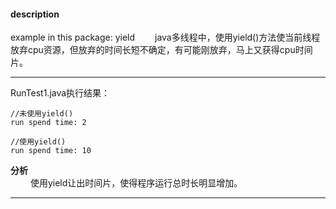 #### description
example in this package: yield
&emsp;&emsp;java多线程中，使用yield()方法使当前线程放弃cpu资源，但放弃的时间长短不确定，有可能刚放弃，马上又获得cpu时间片。

*** 
RunTest1.java执行结果：
```
//未使用yield()
run spend time: 2

//使用yield()
run spend time: 10
```
**分析**    
&emsp;&emsp; 使用yield让出时间片，使得程序运行总时长明显增加。
***





